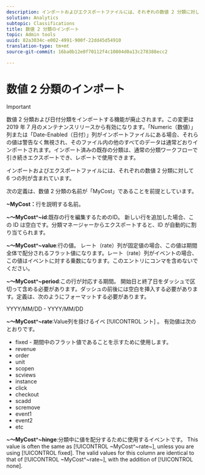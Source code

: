 ```yaml
---
description: インポートおよびエクスポートファイルには、それぞれの数値 2 分類に対して 6 つの列が含まれています。
solution: Analytics
subtopic: Classifications
title: 数値 2 分類のインポート
topic: Admin tools
uuid: 82a3034c-e002-4991-900f-22dd45d54910
translation-type: tm+mt
source-git-commit: 16ba0b12e0f70112f4c10804d0a13c278388ecc2

---
```



# 数値 2 分類のインポート

>[!IMPORTANT]
>
>数値 2 分類および日付分類をインポートする機能が廃止されます。この変更は 2019 年 7 月のメンテナンスリリースから有効になります。「Numeric（数値）」列または「Date-Enabled（日付）」列がインポートファイルにある場合、それらの値は警告なく無視され、そのファイル内の他のすべてのデータは通常どおりインポートされます。インポート済みの既存の分類は、通常の分類ワークフローで引き続きエクスポートでき、レポートで使用できます。

インポートおよびエクスポートファイルには、それぞれの数値 2 分類に対して 6 つの列が含まれています。

次の定義は、数値 2 分類の名前が「MyCost」であることを前提としています。

**~MyCost：**&#x200B;行を説明する名前。

**~～MyCost^~id**:既存の行を編集するためのID。 新しい行を追加した場合、この ID は空白です。分類マネージャーからエクスポートすると、ID が自動的に割り当てられます。

**~～MyCost^~value**:行の値。 レート（rate）列が固定値の場合、この値は期間全体で配分されるフラット値になります。レート（rate）列がイベントの場合、この値はイベントに対する乗数になります。このエントリにコンマを含めないでください。

**~～MyCost^~period**:この行が対応する期間。 開始日と終了日をダッシュで区切って含める必要があります。ダッシュの前後には空白を挿入する必要があります。定義は、次のようにフォーマットする必要があります。

YYYY/MM/DD - YYYY/MM/DD

**~～MyCost^~rate**:Value列を掛けるイベ [!UICONTROL ント] 。 有効値は次のとおりです。

* fixed - 期間中のフラット値であることを示すために使用します。
* revenue
* order
* unit
* scopen
* scviews
* instance
* click
* checkout
* scadd
* scremove
* event1
* event2
* etc

**~～MyCost^~hinge**:分類中に値を配分するために使用するイベントです。 This value is often the same as [!UICONTROL ~MyCost^~rate~], unless you are using [!UICONTROL fixed]. The valid values for this column are identical to that of [!UICONTROL ~MyCost^~rate~], with the addition of [!UICONTROL none].
